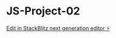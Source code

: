 # JS-Project-02

[Edit in StackBlitz next generation editor ⚡️](https://stackblitz.com/~/github.com/ZlatanMinh123/JS-Project-02)